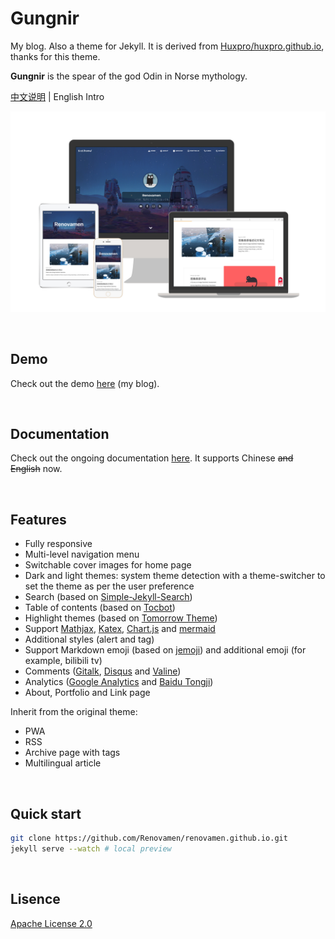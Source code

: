 # Gungnir

My blog. Also a theme for Jekyll. It is derived from [Huxpro/huxpro.github.io](https://github.com/Huxpro/huxpro.github.io), thanks for this theme.

**Gungnir** is the spear of the god Odin in Norse mythology.

[中文说明](README-CN.md) | English Intro

![preview](docs/preview.jpg)

&nbsp;

## Demo

Check out the demo [here](https://renovamen.ink/) (my blog).

&nbsp;

## Documentation

Check out the ongoing documentation [here](https://renovamen.ink/theme/). It supports Chinese ~~and English~~ now.

&nbsp;

## Features

- Fully responsive
- Multi-level navigation menu
- Switchable cover images for home page
- Dark and light themes: system theme detection with a theme-switcher to set the theme as per the user preference
- Search (based on [Simple-Jekyll-Search](https://github.com/christian-fei/Simple-Jekyll-Search))
- Table of contents (based on [Tocbot](https://github.com/tscanlin/tocbot))
- Highlight themes (based on [Tomorrow Theme](https://github.com/chriskempson/tomorrow-theme))
- Support [Mathjax](https://github.com/mathjax/MathJax), [Katex](https://github.com/KaTeX/KaTeX), [Chart.js](https://github.com/chartjs/Chart.js) and [mermaid](https://github.com/mermaid-js/mermaid)
- Additional styles (alert and tag)
- Support Markdown emoji (based on [jemoji](https://github.com/jekyll/jemoji)) and additional emoji (for example, bilibili tv)
- Comments ([Gitalk](https://github.com/gitalk/gitalk), [Disqus](https://disqus.com/) and [Valine](https://github.com/xCss/Valine))
- Analytics ([Google Analytics](https://analytics.google.com/) and [Baidu Tongji](https://tongji.baidu.com/))
- About, Portfolio and Link page

Inherit from the original theme:

- PWA
- RSS
- Archive page with tags
- Multilingual article

&nbsp;

## Quick start

```bash
git clone https://github.com/Renovamen/renovamen.github.io.git
jekyll serve --watch # local preview
```

&nbsp;

## Lisence

[Apache License 2.0](https://www.apache.org/licenses/LICENSE-2.0)